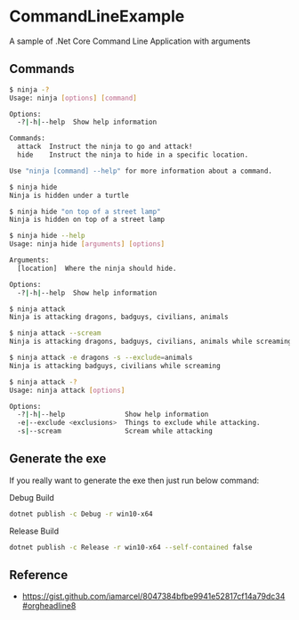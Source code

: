 # CommandLineExample

A sample of .Net Core Command Line Application with arguments

## Commands

```bash
$ ninja -?
Usage: ninja [options] [command]

Options:
  -?|-h|--help  Show help information

Commands:
  attack  Instruct the ninja to go and attack!
  hide    Instruct the ninja to hide in a specific location.

Use "ninja [command] --help" for more information about a command.
```

```bash
$ ninja hide
Ninja is hidden under a turtle

$ ninja hide "on top of a street lamp"
Ninja is hidden on top of a street lamp

$ ninja hide --help
Usage: ninja hide [arguments] [options]

Arguments:
  [location]  Where the ninja should hide.

Options:
  -?|-h|--help  Show help information
```

```bash
$ ninja attack
Ninja is attacking dragons, badguys, civilians, animals

$ ninja attack --scream
Ninja is attacking dragons, badguys, civilians, animals while screaming

$ ninja attack -e dragons -s --exclude=animals
Ninja is attacking badguys, civilians while screaming

$ ninja attack -?
Usage: ninja attack [options]

Options:
  -?|-h|--help               Show help information
  -e|--exclude <exclusions>  Things to exclude while attacking.
  -s|--scream                Scream while attacking
```

## Generate the exe

If you really want to generate the exe then just run below command:

Debug Build
```bash
dotnet publish -c Debug -r win10-x64
```

Release Build
```bash
dotnet publish -c Release -r win10-x64 --self-contained false
```

## Reference

- https://gist.github.com/iamarcel/8047384bfbe9941e52817cf14a79dc34#orgheadline8
